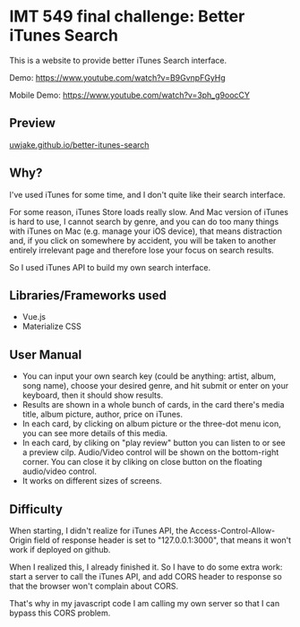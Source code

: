 # IMT 549 final challenge: Better iTunes Search

This is a website to provide better iTunes Search interface.

Demo: https://www.youtube.com/watch?v=B9GvnpFGyHg

Mobile Demo: https://www.youtube.com/watch?v=3ph_g9oocCY

## Preview
[uwjake.github.io/better-itunes-search](https://uwjake.github.io/better-itunes-search)

## Why?

I've used iTunes for some time, and I don't quite like their search interface.

For some reason, iTunes Store loads really slow. And Mac version of iTunes is hard to use, I cannot search by genre, and you can do too many things with iTunes on Mac (e.g. manage your iOS device), that means distraction and, if you click on somewhere by accident, you will be taken to another entirely irrelevant page and therefore lose your focus on search results.

So I used iTunes API to build my own search interface.

## Libraries/Frameworks used

- Vue.js
- Materialize CSS

## User Manual

- You can input your own search key (could be anything: artist, album, song name), choose your desired genre, and hit submit or enter on your keyboard, then it should show results.
- Results are shown in a whole bunch of cards, in the card there's media title, album picture, author, price on iTunes.
- In each card, by clicking on album picture or the three-dot menu icon, you can see more details of this media.
- In each card, by cliking on "play review" button you can listen to or see a preview cilp. Audio/Video control will be shown on the bottom-right corner. You can close it by cliking on close button on the floating audio/video control.
- It works on different sizes of screens.

## Difficulty

When starting, I didn't realize for iTunes API, the Access-Control-Allow-Origin field of response header is set to "127.0.0.1:3000", that means it won't work if deployed on github. 

When I realized this, I already finished it. So I have to do some extra work: start a server to call the iTunes API, and add CORS header to response so that the browser won't complain about CORS.

That's why in my javascript code I am calling my own server so that I can bypass this CORS problem.
